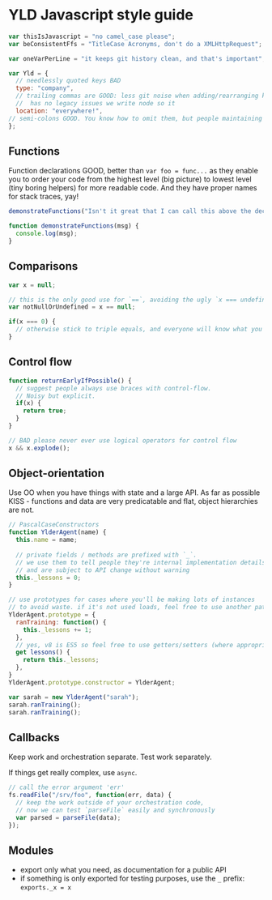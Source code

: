 # YLD Javascript style guide

```javascript
var thisIsJavascript = "no camel_case please";
var beConsistentFfs = "TitleCase Acronyms, don't do a XMLHttpRequest";

var oneVarPerLine = "it keeps git history clean, and that's important";

var Yld = {
  // needlessly quoted keys BAD
  type: "company",
  // trailing commas are GOOD: less git noise when adding/rearranging keys.
  //  has no legacy issues we write node so it
  location: "everywhere!", 
// semi-colons GOOD. You know how to omit them, but people maintaining your code might not :)
};
```

## Functions

Function declarations GOOD, better than `var foo = func...` as they enable you to order your code from the highest level (big picture) to lowest level (tiny boring helpers) for more readable code. And they have proper names for stack traces, yay!

```javascript
demonstrateFunctions("Isn't it great that I can call this above the declaration in the same scope?");

function demonstrateFunctions(msg) {
  console.log(msg);
}
```

## Comparisons

```javascript
var x = null;

// this is the only good use for `==`, avoiding the ugly `x === undefined || x === null`
var notNullOrUndefined = x == null; 

if(x === 0) {
  // otherwise stick to triple equals, and everyone will know what you're trying to do!
}
```

## Control flow

```javascript
function returnEarlyIfPossible() {
  // suggest people always use braces with control-flow.
  // Noisy but explicit.
  if(x) {
    return true;
  }
}

// BAD please never ever use logical operators for control flow
x && x.explode();
```

## Object-orientation

Use OO when you have things with state and a large API. As far as possible KISS - functions and data are very predicatable and flat, object hierarchies are not.

```javascript
// PascalCaseConstructors
function YlderAgent(name) {
  this.name = name;
  
  // private fields / methods are prefixed with `_`. 
  // we use them to tell people they're internal implementation details
  // and are subject to API change without warning
  this._lessons = 0; 
}

// use prototypes for cases where you'll be making lots of instances
// to avoid waste. if it's not used loads, feel free to use another pattern (just keep it readable).
YlderAgent.prototype = {
  ranTraining: function() {
    this._lessons += 1;
  },
  // yes, v8 is ES5 so feel free to use getters/setters (where appropriate, don't surprise ppl!)
  get lessons() {
    return this._lessons;
  },
}
YlderAgent.prototype.constructor = YlderAgent;

var sarah = new YlderAgent("sarah");
sarah.ranTraining();
sarah.ranTraining();
```

## Callbacks

Keep work and orchestration separate. Test work separately.

If things get really complex, use `async`.

```javascript
// call the error argument 'err'
fs.readFile("/srv/foo", function(err, data) {
  // keep the work outside of your orchestration code,
  // now we can test `parseFile` easily and synchronously
  var parsed = parseFile(data);
});
```

## Modules

- export only what you need, as documentation for a public API
- if something is only exported for testing purposes, use the `_` prefix: `exports._x = x`
